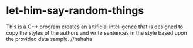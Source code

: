 # let-him-say-random-things

This is a C++ program creates an artificial intelligence that is designed
to copy the styles of the authors and write sentences in the style based upon
the provided data sample.
//hahaha
